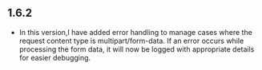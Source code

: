 ## 1.6.2

- In this version,I have added error handling to manage cases where the request content type is multipart/form-data. If an error occurs while processing the form data, it will now be logged with appropriate details for easier debugging.